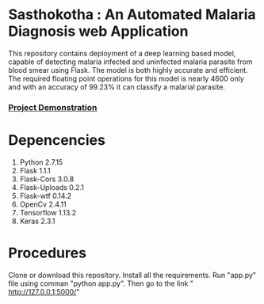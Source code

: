 # Sasthokotha : An Automated Malaria Diagnosis web Application
This repository contains deployment of a deep learning based model, capable of detecting malaria infected and uninfected malaria parasite from blood smear using Flask. The model is both highly accurate and efficient. The required floating point operations for this model is nearly 4600 only and with an accuracy of 99.23% it can classify a malarial parasite. 

### <a href = "https://youtu.be/a8OUpQQI3HY">Project Demonstration</a>

# Depencencies
1. Python 2.7.15
2. Flask 1.1.1
3. Flask-Cors 3.0.8
4. Flask-Uploads 0.2.1
5. Flask-wtf 0.14.2
6. OpenCv 2.4.11
7. Tensorflow 1.13.2
8. Keras 2.3.1

# Procedures
Clone or download this repository. Install all the requirements. Run "app.py" file using comman "python app.py". Then go to the link " http://127.0.0.1:5000/"
